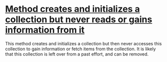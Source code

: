 # [Method creates and initializes a collection but never reads or gains information from it](http://fb-contrib.sourceforge.net/bugdescriptions.html#WOC_WRITE_ONLY_COLLECTION_LOCAL)

This method creates and initializes a collection but then never accesses this collection
			to gain information or fetch items from the collection. It is likely that this collection
			is left over from a past effort, and can be removed.